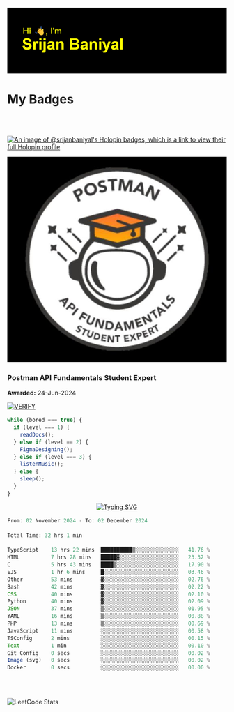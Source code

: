 ![Header](./header.png)

# My Badges

<Br />
<Br />

[![An image of @srijanbaniyal's Holopin badges, which is a link to view their full Holopin profile](https://holopin.me/srijanbaniyal)](https://holopin.io/@srijanbaniyal)

[![Postman API Fundamentals Student Expert](/Postman.jpeg)](https://api.badgr.io/public/assertions/r9BLLy0oTfKJBbkGuDI1zA)

### Postman API Fundamentals Student Expert

**Awarded:** 24-Jun-2024

[![VERIFY](https://img.shields.io/badge/VERIFY-blue)](https://badgecheck.io?url=https%3A%2F%2Fapi.badgr.io%2Fpublic%2Fassertions%2Fr9BLLy0oTfKJBbkGuDI1zA)

```javascript
while (bored === true) {
  if (level === 1) {
    readDocs();
  } else if (level == 2) {
    FigmaDesigning();
  } else if (level === 3) {
    listenMusic();
  } else {
    sleep();
  }
}
```

<p align="center">
  <a href="https://git.io/typing-svg"><img src="https://readme-typing-svg.demolab.com?font=Tilt+Prism&size=30&pause=1000&color=0FF75B&center=true&vCenter=true&width=800&height=80&lines=Time+spent+on+various+Programming+languages" alt="Typing SVG" /></a>
</p>

<!--START_SECTION:waka-->

```TypeScript
From: 02 November 2024 - To: 02 December 2024

Total Time: 32 hrs 1 min

TypeScript    13 hrs 22 mins  ██████████▒░░░░░░░░░░░░░░   41.76 %
HTML          7 hrs 28 mins   █████▓░░░░░░░░░░░░░░░░░░░   23.32 %
C             5 hrs 43 mins   ████▒░░░░░░░░░░░░░░░░░░░░   17.90 %
EJS           1 hr 6 mins     █░░░░░░░░░░░░░░░░░░░░░░░░   03.46 %
Other         53 mins         ▓░░░░░░░░░░░░░░░░░░░░░░░░   02.76 %
Bash          42 mins         ▓░░░░░░░░░░░░░░░░░░░░░░░░   02.22 %
CSS           40 mins         ▓░░░░░░░░░░░░░░░░░░░░░░░░   02.10 %
Python        40 mins         ▓░░░░░░░░░░░░░░░░░░░░░░░░   02.09 %
JSON          37 mins         ▒░░░░░░░░░░░░░░░░░░░░░░░░   01.95 %
YAML          16 mins         ▒░░░░░░░░░░░░░░░░░░░░░░░░   00.88 %
PHP           13 mins         ▒░░░░░░░░░░░░░░░░░░░░░░░░   00.69 %
JavaScript    11 mins         ░░░░░░░░░░░░░░░░░░░░░░░░░   00.58 %
TSConfig      2 mins          ░░░░░░░░░░░░░░░░░░░░░░░░░   00.15 %
Text          1 min           ░░░░░░░░░░░░░░░░░░░░░░░░░   00.10 %
Git Config    0 secs          ░░░░░░░░░░░░░░░░░░░░░░░░░   00.02 %
Image (svg)   0 secs          ░░░░░░░░░░░░░░░░░░░░░░░░░   00.02 %
Docker        0 secs          ░░░░░░░░░░░░░░░░░░░░░░░░░   00.00 %
```

<!--END_SECTION:waka-->

<Br />
<Br />

![LeetCode Stats](https://leetcard.jacoblin.cool/Srijan-Baniyal?theme=dark&font=Rasa&ext=contest)
